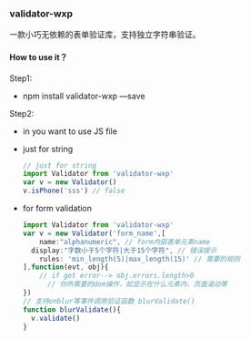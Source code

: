 ### validator-wxp

一款小巧无依赖的表单验证库，支持独立字符串验证。

#### How to use it？

Step1:

- npm install validator-wxp —save

Step2:

- in you want to use JS file 

- just for string

  ```javascript
  // just for string
  import Validator from 'validator-wxp'
  var v = new Validator()
  v.isPhone('sss') // false
  ```

- for form validation

  ```javascript
  import Validator from 'validator-wxp'
  var v = new Validator('form_name',[
      name:"alphanumeric", // form内部表单元素name
  	display:"字数小于5个字符|大于15个字符", // 错误提示
      rules: 'min_length(5)|max_length(15)' // 需要的规则
  ],function(evt, obj){
      // if get error--> obj.errors.length>0
    	// 你所需要的dom操作，如显示在什么元素内，页面滚动等
  })
  // 支持onblur等事件调用验证函数 blurValidate()
  function blurValidate(){
  	v.validate()
  }

  ```

  ​

